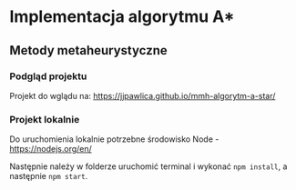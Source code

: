 # Implementacja algorytmu A\*

## Metody metaheurystyczne

### Podgląd projektu

Projekt do wglądu na: https://jjpawlica.github.io/mmh-algorytm-a-star/

### Projekt lokalnie

Do uruchomienia lokalnie potrzebne środowisko Node - https://nodejs.org/en/

Następnie należy w folderze uruchomić terminal i wykonać `npm install`, a następnie `npm start`.
